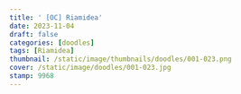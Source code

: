 ```yaml
---
title: ' [OC] Riamidea'
date: 2023-11-04
draft: false
categories: [doodles]
tags: [Riamidea]
thumbnail: /static/image/thumbnails/doodles/001-023.png
cover: /static/image/doodles/001-023.jpg
stamp: 9968
---
```

